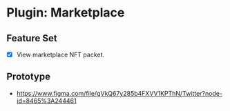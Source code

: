 # Plugin: Marketplace

## Feature Set

- [x] View marketplace NFT packet.

## Prototype

- <https://www.figma.com/file/gVkQ67y285b4FXVV1KPThN/Twitter?node-id=8465%3A244461>

